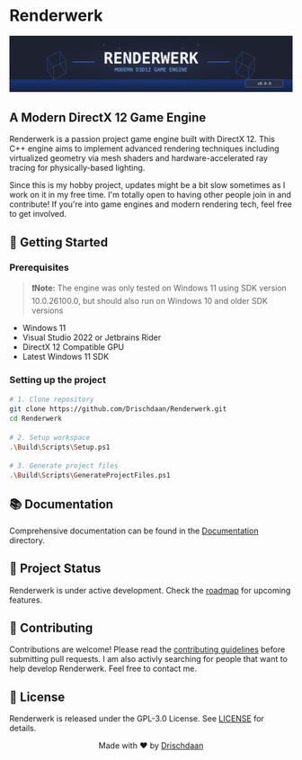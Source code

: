 # Renderwerk

<img src="./Documentation/Assets/Banner.svg" alt="Renderwerk Engine Banner" />

## A Modern DirectX 12 Game Engine

Renderwerk is a passion project game engine built with DirectX 12. This C++ engine aims to implement advanced rendering techniques including virtualized geometry via mesh shaders and hardware-accelerated ray tracing for physically-based lighting.

Since this is my hobby project, updates might be a bit slow sometimes as I work on it in my free time. I'm totally open to having other people join in and contribute! If you're into game engines and modern rendering tech, feel free to get involved.

## 🚀 Getting Started

### Prerequisites

> **❗Note:** The engine was only tested on Windows 11 using SDK version 10.0.26100.0, but should also run on Windows 10 and older SDK versions

- Windows 11
- Visual Studio 2022 or Jetbrains Rider
- DirectX 12 Compatible GPU
- Latest Windows 11 SDK

### Setting up the project

```bash
# 1. Clone repository
git clone https://github.com/Drischdaan/Renderwerk.git
cd Renderwerk

# 2. Setup workspace
.\Build\Scripts\Setup.ps1

# 3. Generate project files
.\Build\Scripts\GenerateProjectFiles.ps1
```

## 📚 Documentation

Comprehensive documentation can be found in the [Documentation](./Documentation) directory.

## 🔄 Project Status

Renderwerk is under active development. Check the [roadmap](./Documentation/Roadmap.md) for upcoming features.

## 🤝 Contributing

Contributions are welcome! Please read the [contributing guidelines](./Documentation/Contributing.md) before submitting pull requests. I am also activly searching for people that want to help develop Renderwerk. Feel free to contact me.

## 📄 License

Renderwerk is released under the GPL-3.0 License. See [LICENSE](LICENSE) for details.

<div align="center">
  Made with ❤️ by <a href="https://github.com/Drischdaan">Drischdaan</a>
</div>
